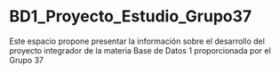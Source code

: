 # BD1_Proyecto_Estudio_Grupo37
Este espacio propone presentar la información sobre el desarrollo del proyecto integrador de la materia Base de Datos 1 proporcionada por el Grupo 37
